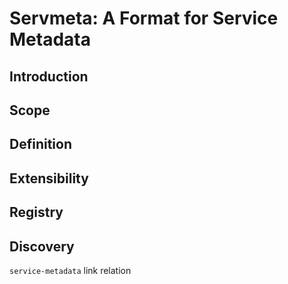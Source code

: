 # Servmeta: A Format for Service Metadata

## Introduction

## Scope

## Definition

## Extensibility

## Registry

## Discovery

`service-metadata` link relation
